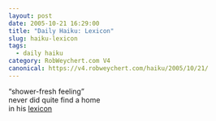 ```yaml
---
layout: post
date: 2005-10-21 16:29:00
title: "Daily Haiku: Lexicon"
slug: haiku-lexicon
tags:
  - daily haiku
category: RobWeychert.com V4
canonical: https://v4.robweychert.com/haiku/2005/10/21/
---
```


“shower-fresh feeling”  
never did quite find a home  
in his [lexicon](http://dictionary.reference.com/wordoftheday/archive/2005/10/21.html)